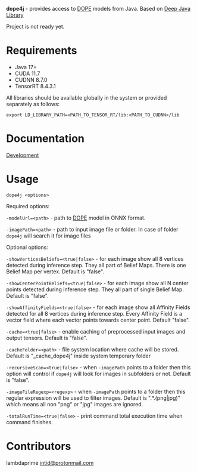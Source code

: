 **dope4j** - provides access to [DOPE](https://github.com/NVlabs/Deep_Object_Pose) models from Java. Based on [Deep Java Library](https://djl.ai/)

Project is not ready yet.

# Requirements

- Java 17+
- CUDA 11.7
- CUDNN 8.7.0
- TensorRT 8.4.3.1

All libraries should be available globally in the system or provided separately as follows:

```
export LD_LIBRARY_PATH=<PATH_TO_TENSOR_RT/lib:<PATH_TO_CUDNN>/lib
```

# Documentation

[Development](DEVELOPMENT.md)

# Usage

```
dope4j <options>
```

Required options:

`-modelUrl=<path>` - path to [DOPE](https://github.com/NVlabs/Deep_Object_Pose) model in ONNX format.

`-imagePath=<path>` - path to input image file or folder. In case of folder `dope4j` will search it for image files

Optional options:

`-showVerticesBeliefs=<true|false>` - for each image show all 8 vertices detected during inference step. They all part of Belief Maps. There is one Belief Map per vertex. Default is "false".

`-showCenterPointBeliefs=<true|false>` - for each image show all N center points detected during inference step. They all part of single Belief Map. Default is "false".

`-showAffinityFields=<true|false>` - for each image show all Affinity Fields detected for all 8 vertices during inference step. Every Affinity Field is a vector field where each vector points towards center point. Default "false".

`-cache=<true|false>` - enable caching of preprocessed input images and output tensors. Default is "false".

`-cacheFolder=<path>` - file system location where cache will be stored. Default is "_cache_dope4j" inside system temporary folder

`-recursiveScan=<true|false>` - when `-imagePath` points to a folder then this option will control if `dope4j` will look for images in subfolders or not. Default is "false".

`-imageFileRegexp=<regexp>` - when `-imagePath` points to a folder then this regular expression will be used to filter images. Default is ".*\.(png|jpg)" which means all non "png" or "jpg" images are ignored.

`-totalRunTime=<true|false>` - print command total execution time when command finishes.

# Contributors

lambdaprime <intid@protonmail.com>
